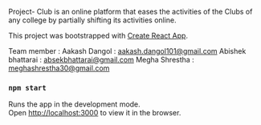 Project- Club is an online platform that eases the activities of the Clubs of any college by partially shifting its activities online. 


This project was bootstrapped with [Create React App](https://github.com/facebook/create-react-app).

Team member :
Aakash Dangol : aakash.dangol101@gmail.com
Abishek bhattarai : absekbhattarai@gmail.com
Megha Shrestha : meghashrestha30@gmail.com

### `npm start`

Runs the app in the development mode.<br />
Open [http://localhost:3000](http://localhost:3000) to view it in the browser.


